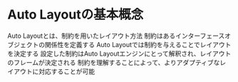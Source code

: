 # Auto Layoutの基本概念

Auto Layoutとは、制約を用いたレイアウト方法
制約はあるインターフェースオブジェクトの関係性を定義する
Auto Layoutでは制約を与えることでレイアウトを決定する
設定した制約はAuto Layoutエンジンにとって解釈され、レイアウトのフレームが決定される
制約を理解することによって、よりアダプティブなレイアウトに対応することが可能

